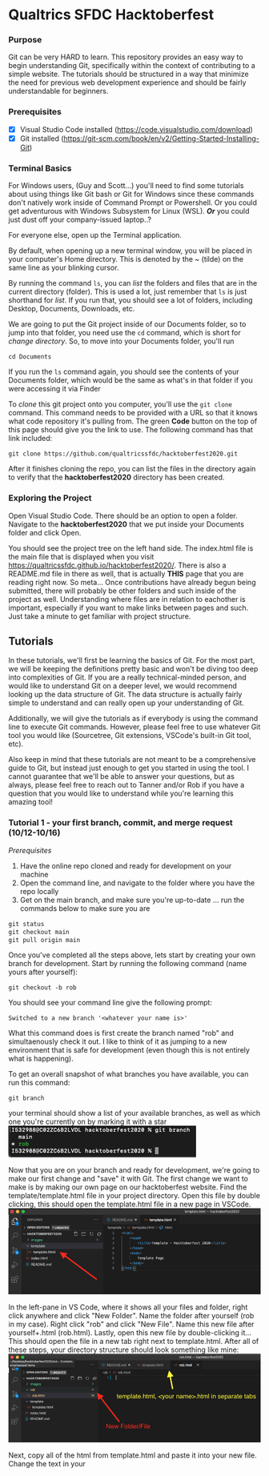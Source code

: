# Qualtrics SFDC Hacktoberfest

### Purpose
Git can be very HARD to learn. This repository provides an easy way to begin understanding Git, specifically within the context of contributing to a simple website. The tutorials should be structured in a way that minimize the need for previous web development experience and should be fairly understandable for beginners.

### Prerequisites
- [x] Visual Studio Code installed (https://code.visualstudio.com/download)
- [x] Git installed (https://git-scm.com/book/en/v2/Getting-Started-Installing-Git)

### Terminal Basics
For Windows users, (Guy and Scott...) you'll need to find some tutorials about using things like Git bash or Git for Windows since these commands don't natively work inside of Command Prompt or Powershell. Or you could get adventurous with Windows Subsystem for Linux (WSL). ***Or*** you could just dust off your company-issued laptop..?

For everyone else, open up the Terminal application.

By default, when opening up a new terminal window, you will be placed in your computer's Home directory. This is denoted by the ~ (tilde) on the same line as your blinking cursor.

By running the  command ```ls```, you can *list* the folders and files that are in the current directory (folder). This is used a lot, just remember that ```ls``` is just shorthand for *list*. If you run that, you should see a lot of folders, including Desktop, Documents, Downloads, etc.

We are going to put the Git project inside of our Documents folder, so to jump into that folder, you need use the ```cd``` command, which is short for *change directory*. So, to move into your Documents folder, you'll run

```
cd Documents
```

If you run the ```ls``` command again, you should see the contents of your Documents folder, which would be the same as what's in that folder if you were accessing it via Finder

To *clone* this git project onto you computer, you'll use the ```git clone``` command. This command needs to be provided with a URL so that it knows what code repository it's pulling from. The green **Code** button on the top of this page should give you the link to use. The following command has that link included:

```
git clone https://github.com/qualtricssfdc/hacktoberfest2020.git
```

After it finishes cloning the repo, you can list the files in the directory again to verify that the **hacktoberfest2020** directory has been created.

### Exploring the Project
Open Visual Studio Code. There should be an option to open a folder. Navigate to the **hacktoberfest2020** that we put inside your Documents folder and click Open.

You should see the project tree on the left hand side. The index.html file is the main file that is displayed when you visit https://qualtricssfdc.github.io/hacktoberfest2020/. There is also a README.md file in there as well, that is actually **THIS** page that you are reading right now. So meta... Once contributions have already begun being submitted, there will probably be other folders and such inside of the project as well. Understanding where files are in relation to eachother is important, especially if you want to make links between pages and such. Just take a minute to get familiar with project structure.

## Tutorials
In these tutorials, we'll first be learning the basics of Git. For the most part, we will be keeping the definitions pretty basic and won't be diving too deep into complexities of Git. If you are a really technical-minded person, and would like to understand Git on a deeper level, we would recommend looking up the data structure of Git. The data structure is actually fairly simple to understand and can really open up your understanding of Git.

Additionally, we will give the tutorials as if everybody is using the command line to execute Git commands. However, please feel free to use whatever Git tool you would like (Sourcetree, Git extensions, VSCode's built-in Git tool, etc).

Also keep in mind that these tutorials are not meant to be a comprehensive guide to Git, but instead just enough to get you started in using the tool. I cannot guarantee that we'll be able to answer your questions, but as always, please feel free to reach out to Tanner and/or Rob if you have a question that you would like to understand while you're learning this amazing tool!

### Tutorial 1 - your first branch, commit, and merge request (10/12-10/16)
*Prerequisites*
1. Have the online repo cloned and ready for development on your machine
2. Open the command line, and navigate to the folder where you have the repo locally
3. Get on the main branch, and make sure you're up-to-date ... run the commands below to make sure you are
```
git status
git checkout main
git pull origin main
```

Once you've completed all the steps above, lets start by creating your own branch for development. Start by running the following command (name yours after yourself):
```
git checkout -b rob
```
You should see your command line give the following prompt:
```
Switched to a new branch '<whatever your name is>'
```
What this command does is first create the branch named "rob" and simultaenously check it out. I like to think of it as jumping to a new environment that is safe for development (even though this is not entirely what is happening).

To get an overall snapshot of what branches you have available, you can run this command:
```
git branch
```
your terminal should show a list of your available branches, as well as which one you're currently on by marking it with a star
![git branch](images/git-branch.png)

Now that you are on your branch and ready for development, we're going to make our first change and "save" it with Git. The first change we want to make is by making our own page on our hacktoberfest website. Find the template/template.html file in your project directory. Open this file by double clicking, this should open the template.html file in a new page in VSCode.
![template.html file](images/template-html.png) 

In the left-pane in VS Code, where it shows all your files and folder, right click anywhere and click "New Folder". Name the folder after yourself (rob in my case). Right click "rob" and click "New File". Name this new file after yourself+.html (rob.html). Lastly, open this new file by double-clicking it... This should open the file in a new tab right next to template.html. After all of these steps, your directory structure should look something like mine:
![directory structure](images/setup.png)

Next, copy all of the html from template.html and paste it into your new file. Change the text in your <title> and <body> tags to whatever you would like, feel free to flex on the rest of us if you want to make something really detailed and/or pretty! Make sure to save the change in VS Code with Command+S (control+S if Windows) I'll keep mine simple:
![directory structure](images/rob-html.png)

We're now ready to make our first commit. Before we do that, lets see where we're at with Git by running the following command:
```
git status
```
You should see something similar to the following:
![modified file](images/modified-file.png)
Notice you are on your branch, and we have changes not staged for commit in the rob/rob.html file

Lets stage ALL changes by running this command:
```
git add .
git status
```
You should now see your folder/file staged and ready to be committed. Commit this change and a message with this command:
```
git commit -m "committing my first change!"
```
*everything in the quotation marks is a message that is attached to the commit for documentation purposes*

Lets do a quick recap of everything we just did:
1. We got the project ready for setup, cloned repo, downloaded VSCode, etc
2. We created our first branch for development (branching off of main branch)
3. We added a folder/file and wrote some html code in the file and saved it
4. We staged this change and committed it to Git

Now, everything we have coded is saved locally on our machine, and Git has a snapshop of where the project is up to this point, but if I attempted to go to the website online and see my page, all I would get is a 404 (page not found). This is because even though our page is saved on our machine, it is not yet in Production. We are going to get this new page we've made into Production by doing what is called a Merge Request. (GitHub calls it a Pull Request, GitLab calls it a Merge Request. Since we use GitLab in our SFDC org, we will start using the term Merge Request, but keep in mind that people have different terminology for this same command).

Run this command to get the code from our machine into GitHub online, please don't push to Rob's branch on GitHub:
```
git push origin rob (change "rob" to your branch name)
```
This command is actually copying your branch and code that is stored on this branch to GitHub, and in GitHub we will make a request to merge those changes into the main branch (think of main like Production in SFDC).
*This is where things tend to go wrong, please if you get stuck, reach out to Tanner or Rob and we will help you troubleshoot it*

Now navigate to the following URL:
https://github.com/qualtricssfdc/hacktoberfest2020

You should see a message at the top that says something similar to this:
![pushed change](images/pushed-change.png)
Click the "Compare and Pull Request" button.

You should see a new page open that looks like this:
![first merge request](images/merge-request-1.png)
Do the following:
1. Make sure there is the "Able to merge" message at the top, stop and ask Tanner or Rob if you see something else
2. Fill out a title for the merge request, and write a message for the person reviewing your changes
3. fill out the "Reviewers" and "Assignees" portion on the right-hand side of the page
4. click the "Create pull request" button
5. Post in the #sfdc-hacktoberfest channel tagging Tanner and asking him to review your merge request!

Lastly -
Once Tanner has approved your merge request, you will actually need to merge it by clicking the "Pull Requests" tab at the top of GitHub. Find your Pull Request, and click the big, green, "Merge Pull Request" button... it is about halfway down the page.

As soon as your changes have been merged into main, you should be able to navigate to your page on the online site and see your changes. Keep in mind that this takes about 15-20 minutes to update the "Main" branch after merging your changes.

Your page on the site - don't forget to change the /rob/rob.html -> /your-name/your-name.html
https://qualtricssfdc.github.io/hacktoberfest2020/rob/rob.html

*This concludes tutorial #1*

### Tutorial 2 - first merge conflict (10/19-10/23)

To start off, we are going to make two branches off of the branch we made in tutorial 1. If you followed along, the branch in question should be the same as your name. Using either commands or the VSCode git tools, switch to that branch.
```
git checkout *<name of your branch>*
```
Using the commands learned in tutorial 1, make two branches off of the personal branch you made, one following the naming convention ```tutorial2-YOURNAME``` and another one folling the naming convention ```tutorial2-YOURNAME-AdditionalChanges```. Checkout that first new branch so that we can start making some changes!

Let's spruce up that personal page that we made in the first tutorial. If you didn't decide to flex hard on all of us by getting fancy with that page in the first tutorial, your page should be something similar to this:
![file before changes](images/tutorial2/tutorial2-before-changes.png)

To make things easier, we are just going to include the same styling system that was used to make the main page (index.html). Locate the index.html file in the root of the git project and steal this line from between the ```<head>``` tags:
![borrow from index](images/tutorial2/tutorial2-borrow-from-index.png)

Paste it into the personal page that you made, right after the ```<title>``` tags, like such:
![add css styles](images/tutorial2/tutorial2-add-css-styles.png)

To make the page look a bit nicer, we could add a background color and maybe center the text in the middle of the screen and make it bigger and more noticeable. This code should do just that if we get rid of the old text and drop in this new code, in between the ```<body>``` tags:
```
<!-- Page Content -->
<div class="flex content-center justify-center h-screen" style="background-color: #143756;">
    <div class="flex flex-col justify-center content-center">
        <span class="text-4xl text-gray-300">
            So excited to add a bunch of cool things to my page!
        </span>                
    </div>
</div>
```
The resulting file should look something like this. Feel free to change the actual message text to anything you'd like!
![finished file](images/tutorial2/tutorial2-finished-file-with-message.png)

Go ahead and commit those changes so that we can get to merging them in with your personal branch

Switch back to your personal branch (should just be called your name) so that we can practice merging. Just for some context, when we made the merge request last time in GitHub, that actually was just a formalized process for merging branches together. When there aren't specific access restrictions placed on a branch, you can actually just merge any branches you want and the just push those changes straight to the remote server without needing to go through the merge request process. That's kind of a no-no, though, when working with a team, since you may just end up destroying someone else's work. However, even if you are working on a shared git repository, if you are the *only* one working on a branch, there really isn't much concern over what you do and do not merge; you can only hurt yourself, not anyone else! So, to practice handling merge conflicts, we will force the conflict manually so that we can easily (and safely) see the process.

Let's merge this ```tutorial2-YOURNAME``` branch into the personal branch we made in the last tutorial. Switch to that branch, either via VSCode or the command line. Once there, we can do the merge in a couple of ways. VSCode does offer a way to do merging via the Git Changes tab on the left hand side of VSCode, third icon down. you should be able to click the ellipsis (three dots) icon in the top right of that pane and click the ```Branch -> Merge Branch...``` option: 
![merge branch in VSCode](images/tutorial2/tutorial2-merge-branch-vscode.png)
Alternatively, you could run the following command, substituting in your actual name:
```
git merge tutorial2-YOURNAME
```

This should merge that branch we just made style changes to in with our personal branch. If you did everything right, it should just auto-merge. Awesome!

Switch back into that *second* branch we made earlier called ```tutorial2-YOURNAME-AdditionalChanges```.

Because this branch was created *before* we made those style changes and committed them to your personal branch, you should be seeing the old version of the file without any fancy styling or anything. In this hypothetical example, let's imagine that you were working on this project with someone else and you both were assigned to make changes to this same page for different reasons. While your changes may be completely unrelated, they could still be modifying the same file in different ways. To test what it looks like when two people branch off from the same branch and then merge back into it, we are going to make a simple edit to this file. Let's just change the text that we previously had written in there to a different message. Here's what I ended up doing:
![additional changes](images/tutorial2/tutorial2-additional-changes-branch.png)

Save that file, commit it, and then switch back to the personal branch.

Now, repeat the process that you went through to merge that ```tutorial2-YOURNAME``` branch in with your personal branch, but this time, make sure to merge the ```tutorial2-YOURNAME-AdditionalChanges``` instead.

Once you've ran the command or hit the button in VSCode, you should be confronted with a ..... **MERGE CONFLICT**. Oh no!

If you're still sitting in the ```YOURNAME.html``` file, you should see some cool highlighting being done by VSCode. Where ever your code changes overlapped, you'll have the option to either accept the current changes, accept the incoming changes, accept both, or compare them. 
![merge conflicts](images/tutorial2/tutorial2-merge-conflicts.png)

In this instance, let's combine the new message that we just made with the cool style changes we made previously. Hit the Accept Both Changes button and then manually replace the text from our style changes with the new text we add in our really basic changes just barely. The before and after of this file should result in something that went from the version on the left to the merged version on the right:
![accepted both changes](images/tutorial2/tutorial2-accept-both.png)

After making sure you've saved that merged file, we now need to *stage* the changes we just made. This is basically saying that we feel the merge conflicts for that particular file are resolved and ready to commit. To stage those changes, use the VSCode Git panel to navigate to the changed file and then right click on it and navigate to ```Stage Changes```
![stage changes](images/tutorial2/tutorial2-stage-merge-changes.png)

After that is done, go ahead and commit the changes and push it to the remote server!

To wrap up this tutorial, submit another merge request in GitHub to have these new style changes deployed to production.
